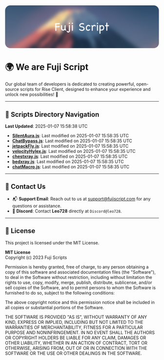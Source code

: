![Banner](.github/b.webp)

# 🌍 **We are Fuji Script**

Our global team of developers is dedicated to creating powerful, open-source scripts for Rise Client, designed to enhance your experience and unlock new possibilities! 🌟

---
<!-- SCRIPTS_NAVIGATION_START -->
## 📂 **Scripts Directory Navigation**

**Last Updated**: 2025-01-07 15:58:38 UTC

- **[SilentAura.js](scripts/SilentAura.js)**: Last modified on 2025-01-07 15:58:35 UTC
- **[ChatBypass.js](scripts/ChatBypass.js)**: Last modified on 2025-01-07 15:58:35 UTC
- **[jetpackFly.js](scripts/jetpackFly.js)**: Last modified on 2025-01-07 15:58:35 UTC
- **[velocityHylex.js](scripts/velocityHylex.js)**: Last modified on 2025-01-07 15:58:35 UTC
- **[chestxray.js](scripts/chestxray.js)**: Last modified on 2025-01-07 15:58:35 UTC
- **[bedxray.js](scripts/bedxray.js)**: Last modified on 2025-01-07 15:58:35 UTC
- **[chatMacro.js](scripts/chatMacro.js)**: Last modified on 2025-01-07 15:58:35 UTC

<!-- SCRIPTS_NAVIGATION_END -->

---

## 💬 **Contact Us**  
- 📬 **Support Email**: Reach out to us at [support@fujiscript.com](mailto:support@fujiscript.com) for any questions or assistance.  
- 💬 **Discord**: Contact **Leo728** directly at `Discord@leo728`.

---

## 📜 **License**

This project is licensed under the MIT License.  

**MIT License**  
Copyright (c) 2023 Fuji Scripts  

Permission is hereby granted, free of charge, to any person obtaining a copy of this software and associated documentation files (the "Software"), to deal in the Software without restriction, including without limitation the rights to use, copy, modify, merge, publish, distribute, sublicense, and/or sell copies of the Software, and to permit persons to whom the Software is furnished to do so, subject to the following conditions:  

The above copyright notice and this permission notice shall be included in all copies or substantial portions of the Software.  

THE SOFTWARE IS PROVIDED "AS IS", WITHOUT WARRANTY OF ANY KIND, EXPRESS OR IMPLIED, INCLUDING BUT NOT LIMITED TO THE WARRANTIES OF MERCHANTABILITY, FITNESS FOR A PARTICULAR PURPOSE AND NONINFRINGEMENT. IN NO EVENT SHALL THE AUTHORS OR COPYRIGHT HOLDERS BE LIABLE FOR ANY CLAIM, DAMAGES OR OTHER LIABILITY, WHETHER IN AN ACTION OF CONTRACT, TORT OR OTHERWISE, ARISING FROM, OUT OF OR IN CONNECTION WITH THE SOFTWARE OR THE USE OR OTHER DEALINGS IN THE SOFTWARE.  
